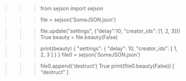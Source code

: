 >>>from sejson import sejson

>>>file = sejson('SomeJSON.json')

>>>file.update("settings", {"delay":10, "creator_ids": [1, 2, 3]})
True
>>>beauty = file.beauty(False)

>>>print(beauty)
{
	"settings": {
		"delay": 10,
		"creator_ids": [
			1,
			2,
			3
		]
	}
}
>>>file0 = sejson('SomeJSON.json')

>>>file0.append('destruct')
True
>>>print(file0.beauty(False))
[
	"destruct"
]